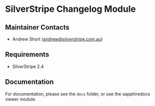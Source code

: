 SilverStripe Changelog Module
=============================

Maintainer Contacts
-------------------
*  Andrew Short (<andrew@silverstripe.com.au>)

Requirements
------------
* SilverStripe 2.4

Documentation
-------------
For documentation, please see the `docs` folder, or use the sapphiredocs viewer
module.
